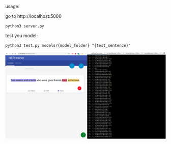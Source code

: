 usage:

go to http://localhost:5000
```
python3 server.py
```

test you model:

```
python3 test.py models/{model_folder} "{test_sentence}"
```

![](demo.png)